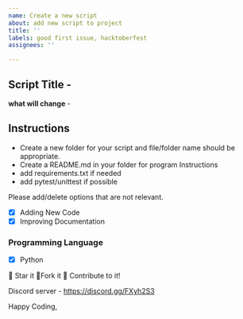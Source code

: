```yaml
---
name: Create a new script
about: add new script to project
title: ''
labels: good first issue, hacktoberfest
assignees: ''

---
```


## Script Title -

**what will change** -

## Instructions

- Create a new folder for your script and file/folder name should be appropriate.
- Create a README.md in your folder for program Instructions
- add requirements.txt if needed
- add pytest/unittest if possible

Please add/delete options that are not relevant.

- [x] Adding New Code
- [x] Improving Documentation

### Programming Language

- [x] Python

:star2: Star it :fork_and_knife:Fork it :handshake: Contribute to it!

Discord server  - https://discord.gg/FXyh2S3

Happy Coding,

